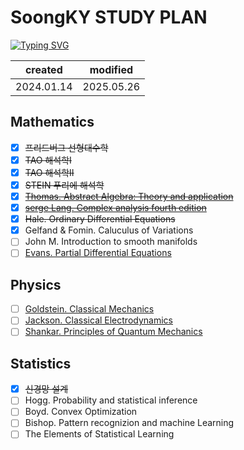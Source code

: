 # SoongKY STUDY PLAN
[![Typing SVG](https://readme-typing-svg.demolab.com?font=Tinos&pause=1000&width=435&lines=Soongsil+Unv.+Physics)](https://git.io/typing-svg)

| created    | modified   |
|------------|------------|
| 2024.01.14 | 2025.05.26 |

##  Mathematics
- [x] ~~프리드버그 선형대수학~~
- [x] ~~TAO 해석학Ⅰ~~
- [x] ~~TAO 해석학Ⅱ~~
- [x] ~~STEIN 푸리에 해석학~~
- [x] ~~[Thomas. Abstract Algebra: Theory and application](http://abstract.pugetsound.edu/download.html)~~
- [x] ~~[serge Lang. Complex analysis fourth edition](https://www.amazon.com/Complex-Analysis-Graduate-Texts-Mathematics/dp/0387978860)~~
- [x] ~~Hale. Ordinary Differential Equations~~
- [x] Gelfand & Fomin. Caluculus of Variations
- [ ] John M. Introduction to smooth manifolds
- [ ] [Evans. Partial Differential Equations](http://home.ustc.edu.cn/~wclw8181/wffc.files/Partial%20Differential%20Equations.Evans.pdf)
## Physics
- [ ] [Goldstein. Classical Mechanics](https://www.math.toronto.edu/khesin/biblio/GoldsteinPooleSafkoClassicalMechanics.pdf)
- [ ] [Jackson. Classical Electrodynamics](https://www.amazon.com/Classical-Electrodynamics-Third-John-Jackson/dp/047130932X)
- [ ] [Shankar. Principles of Quantum Mechanics](https://product.kyobobook.co.kr/detail/S000002413454)
## Statistics
- [x] ~~신경망 설계~~
- [ ] Hogg. Probability and statistical inference
- [ ] Boyd. Convex Optimization
- [ ] Bishop. Pattern recognizion and machine Learning
- [ ] The Elements of Statistical Learning
